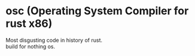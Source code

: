 # osc (Operating System Compiler for rust x86)
Most disgusting code in history of rust.  
build for nothing os.
